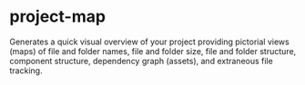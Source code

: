 # project-map
Generates a quick visual overview of your project providing pictorial views (maps) of file and folder names, file and folder size, file and folder structure, component structure, dependency graph (assets), and extraneous file tracking.
